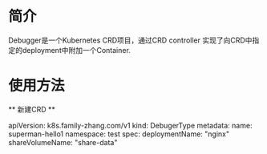 # 简介 
Debugger是一个Kubernetes CRD项目，通过CRD controller 实现了向CRD中指定的deployment中附加一个Container.


# 使用方法
** 新建CRD **
<p>apiVersion: k8s.family-zhang.com/v1
kind: DebugerType
metadata: 
  name: superman-hello1
  namespace: test
spec:
  deploymentName: "nginx"
  shareVolumeName: "share-data"</p>

